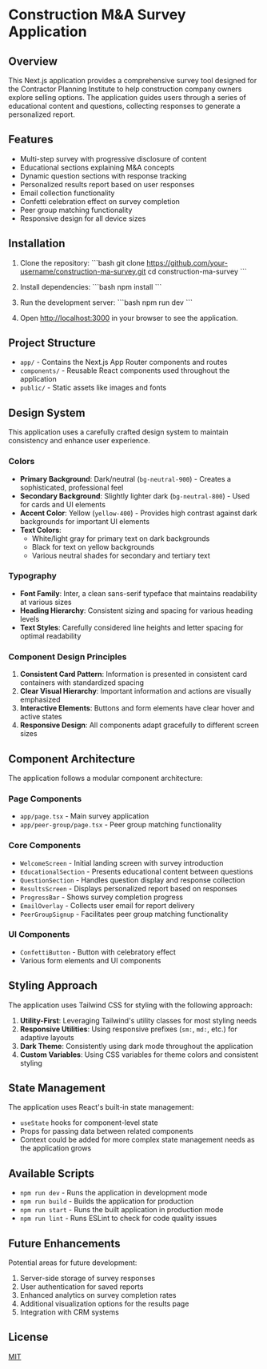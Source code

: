 # Construction M&A Survey Application

## Overview

This Next.js application provides a comprehensive survey tool designed for the Contractor Planning Institute to help construction company owners explore selling options. The application guides users through a series of educational content and questions, collecting responses to generate a personalized report.

## Features

- Multi-step survey with progressive disclosure of content
- Educational sections explaining M&A concepts
- Dynamic question sections with response tracking
- Personalized results report based on user responses
- Email collection functionality
- Confetti celebration effect on survey completion
- Peer group matching functionality
- Responsive design for all device sizes

## Installation

1. Clone the repository:
\`\`\`bash
git clone https://github.com/your-username/construction-ma-survey.git
cd construction-ma-survey
\`\`\`

2. Install dependencies:
\`\`\`bash
npm install
\`\`\`

3. Run the development server:
\`\`\`bash
npm run dev
\`\`\`

4. Open [http://localhost:3000](http://localhost:3000) in your browser to see the application.

## Project Structure

- `app/` - Contains the Next.js App Router components and routes
- `components/` - Reusable React components used throughout the application
- `public/` - Static assets like images and fonts

## Design System

This application uses a carefully crafted design system to maintain consistency and enhance user experience.

### Colors

- **Primary Background**: Dark/neutral (`bg-neutral-900`) - Creates a sophisticated, professional feel
- **Secondary Background**: Slightly lighter dark (`bg-neutral-800`) - Used for cards and UI elements
- **Accent Color**: Yellow (`yellow-400`) - Provides high contrast against dark backgrounds for important UI elements
- **Text Colors**: 
  - White/light gray for primary text on dark backgrounds
  - Black for text on yellow backgrounds
  - Various neutral shades for secondary and tertiary text

### Typography

- **Font Family**: Inter, a clean sans-serif typeface that maintains readability at various sizes
- **Heading Hierarchy**: Consistent sizing and spacing for various heading levels
- **Text Styles**: Carefully considered line heights and letter spacing for optimal readability

### Component Design Principles

1. **Consistent Card Pattern**: Information is presented in consistent card containers with standardized spacing
2. **Clear Visual Hierarchy**: Important information and actions are visually emphasized
3. **Interactive Elements**: Buttons and form elements have clear hover and active states
4. **Responsive Design**: All components adapt gracefully to different screen sizes

## Component Architecture

The application follows a modular component architecture:

### Page Components
- `app/page.tsx` - Main survey application
- `app/peer-group/page.tsx` - Peer group matching functionality

### Core Components
- `WelcomeScreen` - Initial landing screen with survey introduction
- `EducationalSection` - Presents educational content between questions
- `QuestionSection` - Handles question display and response collection
- `ResultsScreen` - Displays personalized report based on responses
- `ProgressBar` - Shows survey completion progress
- `EmailOverlay` - Collects user email for report delivery
- `PeerGroupSignup` - Facilitates peer group matching functionality

### UI Components
- `ConfettiButton` - Button with celebratory effect
- Various form elements and UI components

## Styling Approach

The application uses Tailwind CSS for styling with the following approach:

1. **Utility-First**: Leveraging Tailwind's utility classes for most styling needs
2. **Responsive Utilities**: Using responsive prefixes (`sm:`, `md:`, etc.) for adaptive layouts
3. **Dark Theme**: Consistently using dark mode throughout the application
4. **Custom Variables**: Using CSS variables for theme colors and consistent styling

## State Management

The application uses React's built-in state management:

- `useState` hooks for component-level state
- Props for passing data between related components
- Context could be added for more complex state management needs as the application grows

## Available Scripts

- `npm run dev` - Runs the application in development mode
- `npm run build` - Builds the application for production
- `npm run start` - Runs the built application in production mode
- `npm run lint` - Runs ESLint to check for code quality issues

## Future Enhancements

Potential areas for future development:

1. Server-side storage of survey responses
2. User authentication for saved reports
3. Enhanced analytics on survey completion rates
4. Additional visualization options for the results page
5. Integration with CRM systems

## License

[MIT](LICENSE)
